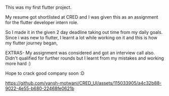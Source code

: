 This was my first flutter project.

My resume got shortlisted at CRED and I was given this as an assignment for the flutter developer intern role.

So I made it in the given 2 day deadline taking out time from my daily goals.
Since i was new to flutter, I learnt a lot while working on it and this is how my flutter journey began,

EXTRAS- My assignment was considered and got an interview call also.
Didn't qualified for further rounds but I learnt from my mistakes and working more hard :)

Hope to crack good company soon :D

https://github.com/vansh-motwani/CRED_UI/assets/115033905/a4c32b88-9022-4e55-b680-22468fe0621b

